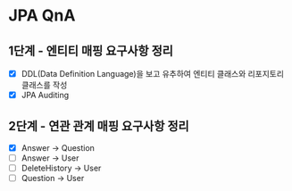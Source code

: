 # JPA QnA

## 1단계 - 엔티티 매핑 요구사항 정리
- [X] DDL(Data Definition Language)을 보고 유추하여 엔티티 클래스와 리포지토리 클래스를 작성
- [X] JPA Auditing

## 2단계 - 연관 관계 매핑 요구사항 정리
- [X] Answer -> Question
- [ ] Answer -> User
- [ ] DeleteHistory -> User
- [ ] Question -> User
